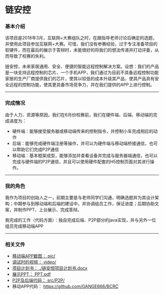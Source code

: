 # 链安控

### 基本介绍

该项目是2018年3月，互联网+大赛组队之时，在跟指导老师讨论后确定的选题，并使用此项目参加互联网+大赛。可惜，我们没有参赛经验，过于专注准备项目的软硬件，而在最后的展示于答辩时，未能很好的将我们的想法传递并打动评委，从而导致了校赛的失利。

链安控，未来家居通用、安全、便捷的智能远程控制解决方案。设想：我们的产品是一块支持远程控制的芯片、一个手机APP，我们通过为目前不具备远程控制功能家居的生产厂商提供我们的芯片，使其以较低的成本升级其产品，使其产品具有安全远程的控制功能，使其更具备市场竞争力，并在我们提供的APP上进行控制。

***
### 完成情况

由于人力、资源等原因，我们在6月份校赛前，我们在硬件端、后端、移动端的完成进度为：
- 硬件端：能够接受服务器或移动端传来的控制指令，并控制小车完成相应的动作
- 后端：能够完成硬件端注册等操作，并可以为硬件端与移动端桥接通信，也可以帮助它们完成P2P通信
- 移动端：基本框架成型，能够添加并查看设备并完成与服务器端通信，也可以完成与硬件端的P2P通信，并且可以使用硬件配套的H5控制页面对其进行操作。


***
### 我的角色
我作为项目的创始人之一，前期主要是与老师同学们沟通，明确选题并为其设计架构；中期参与到移动端和后端的建设中，并协调组员工作，保证进度；后期协助文案，并制作PPT、上台展示、完成答辩。

我完成的工作（代码方面）：独自完成后端、P2P部分的java实现，并与另外一位组员完成移动端APP


***
### 相关文件
- [移动端APP截图：   pic/](./pic/)
- [调试时的视频：    video/](video/)
- [项目计划书：      ./链安控项目计划书.docx](./链安控项目计划书.docx)
- [展示PPT：         PPT.pdf](./PPT.pdf)
- [P2P及后端代码：   src/P2P/](./src/P2P)
- 移动APP代码：     https://github.com/GANGE666/BCRC



